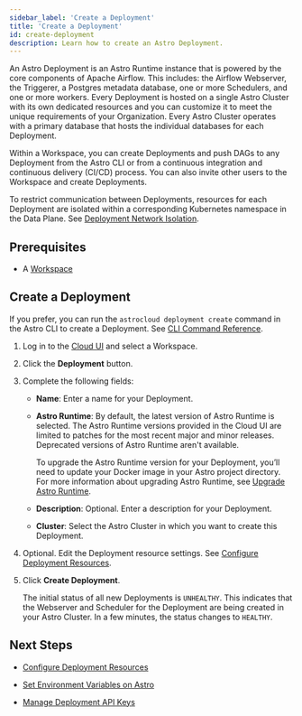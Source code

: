 ```yaml
---
sidebar_label: 'Create a Deployment'
title: 'Create a Deployment'
id: create-deployment
description: Learn how to create an Astro Deployment.
---
```


An Astro Deployment is an Astro Runtime instance that is powered by the core components of Apache Airflow. This includes: the Airflow Webserver, the Triggerer, a Postgres metadata database, one or more Schedulers, and one or more workers. Every Deployment is hosted on a single Astro Cluster with its own dedicated resources and you can customize it to meet the unique requirements of your Organization. Every Astro Cluster operates with a primary database that hosts the individual databases for each Deployment.

Within a Workspace, you can create Deployments and push DAGs to any Deployment from the Astro CLI or from a continuous integration and continuous delivery (CI/CD) process. You can also invite other users to the Workspace and create Deployments.

To restrict communication between Deployments, resources for each Deployment are isolated within a corresponding Kubernetes namespace in the Data Plane. See [Deployment Network Isolation](data-protection.md#deployment-network-isolation).

## Prerequisites

- A [Workspace](manage-workspaces.md)

## Create a Deployment

If you prefer, you can run the `astrocloud deployment create` command in the Astro CLI to create a Deployment. See [CLI Command Reference](cli-reference/astrocloud-deployment-create.md).

1. Log in to the [Cloud UI](https://cloud.astronomer.io) and select a Workspace.
2. Click the **Deployment** button.
3. Complete the following fields:
    - **Name**: Enter a name for your Deployment.
    - **Astro Runtime**: By default, the latest version of Astro Runtime is selected. The Astro Runtime versions provided in the Cloud UI are limited to patches for the most recent major and minor releases. Deprecated versions of Astro Runtime aren't available.

        To upgrade the Astro Runtime version for your Deployment, you’ll need to update your Docker image in your Astro project directory. For more information about upgrading Astro Runtime, see [Upgrade Astro Runtime](upgrade-runtime.md).

    - **Description**: Optional. Enter a description for your Deployment.
    - **Cluster**: Select the Astro Cluster in which you want to create this Deployment.
4. Optional. Edit the Deployment resource settings. See [Configure Deployment Resources](configure-deployment-resources.md). 
5. Click **Create Deployment**. 

    The initial status of all new Deployments is `UNHEALTHY`. This indicates that the Webserver and Scheduler for the Deployment are being created in your Astro Cluster. In a few minutes, the status changes to `HEALTHY`.

## Next Steps

- [Configure Deployment Resources](configure-deployment-resources.md)

- [Set Environment Variables on Astro](environment-variables.md)

- [Manage Deployment API Keys](api-keys.md)
